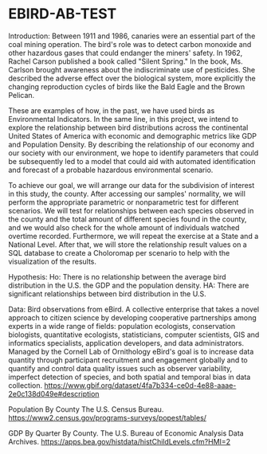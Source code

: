 # EBIRD-AB-TEST
Introduction:
Between 1911 and 1986, canaries were an essential part of the coal mining operation. The bird's role was to detect carbon monoxide and other hazardous gases that could endanger the miners' safety. In 1962, Rachel Carson published a book called "Silent Spring." In the book, Ms. Carlson brought awareness about the indiscriminate use of pesticides. She described the adverse effect over the biological system, more explicitly the changing reproduction cycles of birds like the Bald Eagle and the Brown Pelican. 


These are examples of how, in the past, we have used birds as Environmental Indicators. 
In the same line, in this project, we intend to explore the relationship between bird distributions across the continental United States of America with economic and demographic metrics like GDP and Population Density. By describing the relationship of our economy and our society with our environment, we hope to identify parameters that could be subsequently led to a  model that could aid with automated identification and forecast of a probable hazardous environmental scenario.

To achieve our goal, we will arrange our data for the subdivision of interest in this study, the county. After accessing our samples' normality, we will perform the appropriate parametric or nonparametric test for different scenarios. We will test for relationships between each species observed in the county and the total amount of different species found in the county, and we would also check for the whole amount of individuals watched overtime recorded. Furthermore, we will repeat the exercise at a State and a National Level. After that, we will store the relationship result values on a SQL database to create a Choloromap per scenario to help with the visualization of the results.

Hypothesis:
Ho: There is no relationship between the average bird distribution in the U.S. the  GDP and the population density.
HA: There are significant relationships between bird distribution in the U.S.

Data:
Bird observations from eBird. A collective enterprise that takes a novel approach to citizen science by developing cooperative partnerships among experts in a wide range of fields: population ecologists, conservation biologists, quantitative ecologists, statisticians, computer scientists, GIS and informatics specialists, application developers, and data administrators. Managed by the Cornell Lab of Ornithology eBird's goal is to increase data quantity through participant recruitment and engagement globally and to quantify and control data quality issues such as observer variability, imperfect detection of species, and both spatial and temporal bias in data collection.
https://www.gbif.org/dataset/4fa7b334-ce0d-4e88-aaae-2e0c138d049e#description


Population By County
The U.S. Census Bureau.
https://www2.census.gov/programs-surveys/popest/tables/

GDP By Quarter By County. 
The U.S. Bureau of Economic Analysis Data Archives.
https://apps.bea.gov/histdata/histChildLevels.cfm?HMI=2
